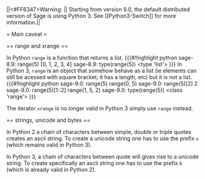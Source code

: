 ||<#FF6347>Warning: || Starting from version 9.0,  the default distributed version of Sage is using Python 3. See [[Python3-Switch]] for more information.||

= Main caveat =

== range and xrange ==

In Python `range` is a function that returns a list.
{{{#!highlight python
sage-8.9: range(5)
[0, 1, 2, 3, 4]
sage-8.9: type(range(5))
<type 'list'>
}}}
In Python 3, `range` is an object that somehow behave as a list (ie elements can still be acessed with square bracket, it has a length, etc) but it is not a list.
{{{#!highlight python
sage-9.0: range(5)
range(0, 5)
sage-9.0: range(5)[2]
2
sage-9.0: range(5)[1::2]
range(1, 5, 2)
sage-9.0: type(range(5))
<class 'range'>
}}}

The iterator `xrange` is no longer valid in Python 3 simply use `range` instead.

== strings, unicode and bytes ==

In Python 2 a chain of characters between simple, double or triple quotes creates an ascii string. To create a unicode string one has to use the prefix `u` (which remains valid in Python 3).

In Python 3, a chain of characters between quote will gives rise to a unicode string. To create specifically an ascii string one has to use the prefix `b` (which is already valid in Python 2).
